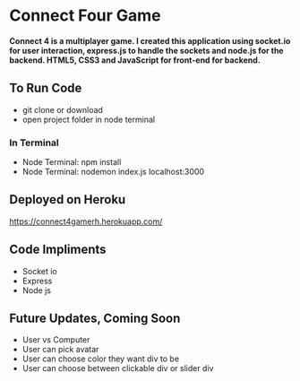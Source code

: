 # Connect Four Game
#### Connect 4 is a multiplayer game. I created this application using socket.io for user interaction, express.js to handle the sockets and node.js for the backend. HTML5, CSS3 and JavaScript for front-end for backend. 

## To Run Code
   * git clone or download
   * open project folder in node terminal
### In Terminal
   * Node Terminal: npm install
   * Node Terminal: nodemon index.js localhost:3000
## Deployed on Heroku   
   https://connect4gamerh.herokuapp.com/
## Code Impliments
  * Socket io
  * Express
  * Node js
 ## Future Updates, Coming Soon
  * User vs Computer
  * User can pick avatar
  * User can choose color they want div to be
  * User can choose between clickable div or slider div 
 
